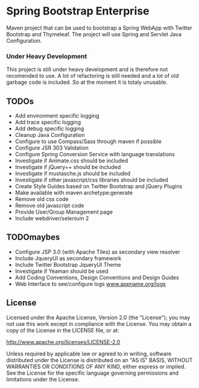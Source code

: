 Spring Bootstrap Enterprise
======================

Maven project that can be used to bootstrap a Spring WebApp with Twitter Bootstrap and Thymeleaf. The project will use Spring and Servlet Java Configuration.

### Under Heavy Development

This project is still under heavy development and is therefore not recomended to use. A lot of refactoring is still needed and a lot of old garbage code is included. So at the moment it is totaly unusable.



## TODOs

* Add environment specific logging
* Add trace specific logging
* Add debug specific logging
* Cleanup Java Configuration
* Configure to use Compass/Sass through maven if possible
* Configure JSR 303 Validation
* Configure Spring Conversion Service with language translations
* Investigate if Animate.css should be included
* Investigate if jQuery++ should be included
* Investigate if mustasche.js should be included
* Investigate if other javascript/css libraries should be included
* Create Style Guides based on Twitter Bootstrap and jQuery Plugins
* Make available with maven archetype:generate
* Remove old css code
* Remove old javascript code
* Provide User/Group Management page
* Include webdriver/selenium 2



## TODOmaybes
* Configure JSP 3.0 (with Apache Tiles) as secondary view resolver
* Include JqueryUI as secondary framework
* Include Twitter Bootstrap JqueryUI Theme
* Investigate if Yeaman should be used
* Add Coding Conventions, Design Conventions and Design Guides
* Web Interface to see/configure logs www.appname.org/logs



## License

Licensed under the Apache License, Version 2.0 (the "License");
you may not use this work except in compliance with the License.
You may obtain a copy of the License in the LICENSE file, or at:

   http://www.apache.org/licenses/LICENSE-2.0

Unless required by applicable law or agreed to in writing, software
distributed under the License is distributed on an "AS IS" BASIS,
WITHOUT WARRANTIES OR CONDITIONS OF ANY KIND, either express or implied.
See the License for the specific language governing permissions and
limitations under the License.